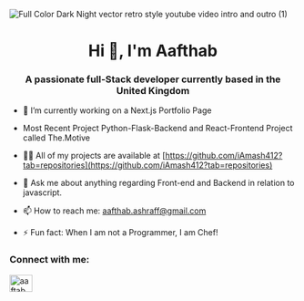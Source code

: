 
![Full Color Dark Night vector retro style youtube video intro and outro (1)](https://user-images.githubusercontent.com/93494471/180668409-34239fbf-5e25-4863-a5c6-28762239d92f.gif)


<h1 align="center">Hi 👋, I'm Aafthab</h1>
<h3 align="center">A passionate full-Stack developer currently based in the United Kingdom</h3>

- 🌱 I’m currently working on a Next.js Portfolio Page

-   Most Recent Project Python-Flask-Backend and React-Frontend Project called The.Motive

- 👨‍💻 All of my projects are available at [https://github.com/iAmash412?tab=repositories](https://github.com/iAmash412?tab=repositories)

- 💬 Ask me about anything regarding Front-end and Backend in relation to javascript.

- 📫 How to reach me: aafthab.ashraff@gmail.com

- ⚡ Fun fact: When I am not a Programmer, I am Chef!

<h3 align="left">Connect with me:</h3>
<p align="left">
<a href="https://linkedin.com/in/aaftab.ashraff" target="blank"><img align="center" src="https://raw.githubusercontent.com/rahuldkjain/github-profile-readme-generator/master/src/images/icons/Social/linked-in-alt.svg" alt="aaftab.ashraff" height="30" width="40" /></a>
</p>
